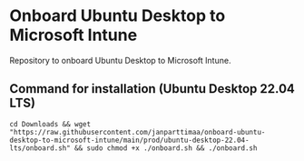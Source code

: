 # Onboard Ubuntu Desktop to Microsoft Intune
Repository to onboard Ubuntu Desktop to Microsoft Intune.

## Command for installation (Ubuntu Desktop 22.04 LTS)
```
cd Downloads && wget "https://raw.githubusercontent.com/janparttimaa/onboard-ubuntu-desktop-to-microsoft-intune/main/prod/ubuntu-desktop-22.04-lts/onboard.sh" && sudo chmod +x ./onboard.sh && ./onboard.sh
```
